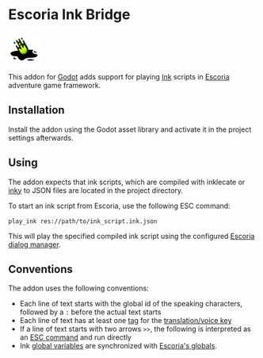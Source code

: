 # Escoria Ink Bridge

![Escoria Ink Bridge logo](icon.png)

This addon for [Godot](https://godotengine.org) adds support for playing
[Ink](https://www.inklestudios.com/ink/) scripts in 
[Escoria](https://github.com/godot-escoria) adventure game framework.

## Installation

Install the addon using the Godot asset library and activate it in the
project settings afterwards.

## Using

The addon expects that ink scripts, which are compiled with
inklecate or [inky](https://github.com/inkle/inky) to JSON files are located
in the project directory.

To start an ink script from Escoria, use the following ESC command:

    play_ink res://path/to/ink_script.ink.json

This will play the specified compiled ink script using the configured
[Escoria dialog manager](https://docs.escoria-framework.org/dialog-manager).

## Conventions

The addon uses the following conventions:

- Each line of text starts with the global id of the speaking characters,
  followed by a `:` before the actual text starts
- Each line of text has at least one 
  [tag](https://github.com/inkle/ink/blob/master/Documentation/WritingWithInk.md#tags) 
  for the [translation/voice key](https://docs.escoria-framework.org/translation)
- If a line of text starts with two arrows `>>`, the following is interpreted
  as an [ESC command](https://docs.escoria-framework.org/esc-reference)
  and run directly
- Ink [global variables](https://github.com/inkle/ink/blob/master/Documentation/WritingWithInk.md#1-global-variables) are synchronized with [Escoria's globals](https://docs.escoria-framework.org/globals).
